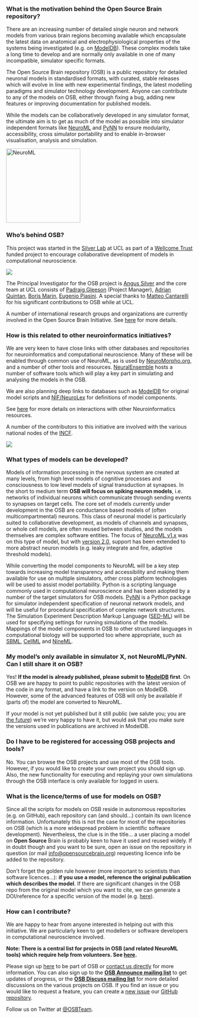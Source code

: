 
### What is the motivation behind the Open Source Brain repository?

There are an increasing number of detailed single neuron and network models from various brain regions becoming available which encapsulate the latest data on anatomical and electrophysiological properties of the systems being investigated (e.g. on [ModelDB](http://senselab.med.yale.edu/ModelDB/default.asp*)). These complex models take a long time to develop and are normally only available in one of many incompatible, simulator specific formats.

The Open Source Brain repository (OSB) is a public repository for detailed neuronal models in standardised formats, with curated, stable releases which will evolve in line with new experimental findings, the latest modelling paradigms and simulator technology development. Anyone can contribute to any of the models on OSB, either through fixing a bug, adding new features or improving documentation for published models.

While the models can be collaboratively developed in any simulator format, the ultimate aim is to get as much of the model as possible into simulator independent formats like [NeuroML](http://www.neuroml.org) and [PyNN](http://neuralensemble.org/trac/PyNN) to ensure modularity, accessibility, cross simulator portability and to enable in-browser visualisation, analysis and simulation.

<img src="https://www.neuroml.org/images/neuro_1.png" alt="NeuroML" width="200"/>


### Who’s behind OSB?

This project was started in the [Silver Lab](http://www.ucl.ac.uk/silverlab) at UCL as part of a [Wellcome Trust](http://www.wellcome.ac.uk) funded project to encourage collaborative development of models in computational neuroscience.

![](http://www.neuroconstruct.org/images/wct.png)

The Principal Investigator for the OSB project is [Angus Silver](/users/6) and the core team at UCL consists of [Padraig Gleeson](/users/4) (Project Manager), [Adrian Quintan](/users311), [Boris Marin](/users/67), [Eugenio Piasini](/users/3). A special thanks to [Matteo Cantarelli](/users/43) for his significant contributions to OSB while at UCL.

A number of international research groups and organizations are currently involved in the Open Source Brain Initiative. See [here](/about) for more details.


### How is this related to other neuroinformatics initiatives?

We are very keen to have close links with other databases and repositories for neuroinformatics and computational neuroscience. Many of these will be enabled through common use of NeuroML, as is used by [NeuroMorpho.org](http://neuromorpho.org/neuroMorpho/index.jsp), and a number of other tools and resources. [NeuralEnsemble](http://neuralensemble.org) hosts a number of software tools which will play a key part in simulating and analysing the models in the OSB.

We are also planning deep links to databases such as [ModelDB](http://senselab.med.yale.edu/modeldb) for original model scripts and [NIF/NeuroLex](/projects/nifshowcase) for definitions of model components.

See [here](http://www.opensourcebrain.org/projects/neuroinformatics/wiki/Wiki) for more details on interactions with other Neuroinformatics resources.

A number of the contributors to this initiative are involved with the various national nodes of the [INCF](http://www.incf.org).

![](/images/incf.png)

### What types of models can be developed?

Models of information processing in the nervous system are created at many levels, from high level models of cognitive processes and consciousness to low level models of signal transduction at synapses. In the short to medium term **OSB will focus on spiking neuron models**, i.e. networks of individual neurons which communicate through sending events to synapses on target cells. The core set of models currently under development in the OSB are conductance based models of (often multicompartmental) neurons. This class of neuronal model is particularly suited to collaborative development, as models of channels and synapses, or whole cell models, are often reused between studies, and the models themselves are complex software entities. The focus of [NeuroML v1.x](http://www.neuroml.org/introduction.php) was on this type of model, but with [version 2.0](http://www.neuroml.org/neuroml2.php), support has been extended to more abstract neuron models (e.g. leaky integrate and fire, adaptive threshold models).

While converting the model components to NeuroML will be a key step towards increasing model transparency and accessibility and making them available for use on multiple simulators, other cross platform technologies will be used to assist model portability. Python is a scripting language commonly used in computational neuroscience and has been adopted by a number of the target simulators for OSB models. [PyNN](http://neuralensemble.org/PyNN) is a Python package for simulator independent specification of neuronal network models, and will be useful for procedural specification of complex network structures. The Simulation Experiment Description Markup Language ([SED-ML](http://sed-ml.org/)) will be used for specifying settings for running simulations of the models. Mappings of the model components in OSB to other structured languages in computational biology will be supported too where appropriate, such as [SBML](http://www.sbml.org), [CellML](http://www.cellml.org/) and [NineML](http://software.incf.org/software/nineml).

### My model’s only available in simulator X, not NeuroML/PyNN. Can I still share it on OSB?

Yes! **If the model is already published, please submit to [ModelDB](http://senselab.med.yale.edu/modeldb) first**. On OSB we are happy to point to public repositories with the latest version of the code in any format, and have a link to the version on ModelDB. However, some of the advanced features of OSB will only be available if (parts of) the model are converted to NeuroML.

If your model is not yet published but it still public (we salute you; you are [the future](http://www.openworm.org)) we’re very happy to have it, but would ask that you make sure the versions used in publications are archived in ModelDB.


### Do I have to be registered for accessing OSB projects and tools?

No. You can browse the OSB projects and use most of the OSB tools. However, if you would like to create your own project you should sign up. Also, the new functionality for executing and replaying your own simulations through the OSB interface is only available for logged in users.

### What is the licence/terms of use for models on OSB?

Since all the scripts for models on OSB reside in autonomous repositories (e.g. on GitHub), each repository can (and should...) contain its own licence information. Unfortunately this is not the case for most of the repositories on OSB (which is a more widespread problem in scientific software development). Nevertheless, the clue is in the title... a user placing a model on **Open Source** Brain is probably keen to have it used and reused widely. If in doubt though and you want to be sure, open an issue on the repository in question (or mail [info@opensourcebrain.org](mailto:info@opensourcebrain.org)) requesting licence info be added to the repository.

Don't forget the golden rule however (more important to scientists than software licences...): **if you use a model, reference the original publication which describes the model**. If there are significant changes in the OSB repo from the original model which you want to cite, we can generate a DOI/reference for a specific version of the model (e.g. [here](https://zenodo.org/communities/opensourcebrain/?page=1&size=20)).

### How can I contribute?

We are happy to hear from anyone interested in helping out with this initiative. We are particularly keen to get modellers or software developers in computational neuroscience involved.

**Note: There is a central list for projects in OSB (and related NeuroML tools) which require help from volunteers. See [here](http://opensourcebrain.org/docs#Contribute_To_OSB).**

Please sign up [here](/account/register) to be part of OSB or [contact us directly](mailto:info@opensourcebrain.org) for more information. You can also sign up to the **[OSB Announce mailing list](https://groups.google.com/forum/#!forum/osb-announce)** to get updates of progress, or the **[OSB Discuss mailing list](https://groups.google.com/forum/#!forum/osb-discuss)** for more detailed discussions on the various projects on OSB. If you find an issue or you would like to request a feature, you can create a [new issue](https://github.com/OpenSourceBrain/redmine/issues/new) our [GitHub repository](https://github.com/OpenSourceBrain/redmine).

Follow us on Twitter at [@OSBTeam](https://twitter.com/OSBTeam).


